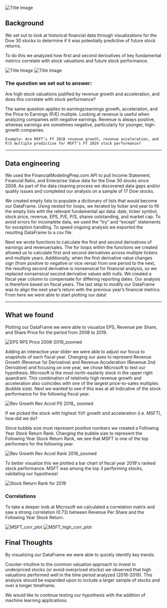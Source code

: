 

![Title Image](Plots/Image1.jpg)

## Background

We set out to look at historical financial data through visualizations for the Dow 30 stocks to determine if it was potentially predictive of future stock returns.

To do this we analyzed how first and second derivatives of key fundamental metrics correlate with stock valuations and future stock performance.

![Title Image](Plots/Image2.jpg)
![Title Image](Plots/Image3.jpg)
### The question we set out to answer:

Are high stock valuations justified by revenue growth and acceleration, and does this correlate with stock performance?

The same question applies to earnings/earnings growth, acceleration, and the Price to Earnings (P/E) multiple. Looking at revenue is useful when analyzing companies with negative earnings. Revenue is always positive, whereas earnings are sometimes negative, particularly for younger, high-growth companies.

```
Example: Are MSFT’s FY 2018 revenue growth, revenue acceleration, and P/S multiple predictive for MSFT’s FY 2019 stock performance?
```
---

## Data engineering

We used the FinancialModelingPrep.com API to pull Income Statement, Financial Ratio, and Enterprise Value data for the Dow 30 stocks since 2008. As part of the data cleaning process we discovered data gaps and/or quality issues and completed our analysis on a sample of 17 Dow stocks.

We created empty lists to populate a dictionary of lists that would become our DataFrame. Using nested for loops, we iterated by ticker and year to fill the empty lists with the relevant fundamental api data: date, ticker symbol, stock price, revenue, EPS, P/E, P/S, shares outstanding, and market cap. To avoid errors for incomplete data, we used the “try” and “except” statements for exception handling. To speed ongoing analysis we exported the resulting DataFrame to a csv file. 

Next we wrote functions to calculate the first and second derivatives of earnings and revenue/sales. The for loops within the functions we created allowed us to calculate first and second derivatives across multiple tickers and multiple years. Additionally, when the first derivative value changes sign (from positive to negative or vice versa) from one period to the next, the resulting second derivative is nonsensical for financial analysis, so we replaced nonsensical second derivative values with nulls. We created a fiscal year column to compensate for differing reporting dates. Our analysis is therefore based on fiscal years. The last step to modify our DataFrame was to align the next year’s return with the previous year’s financial metrics. From here we were able to start plotting our data!

---

## What we found

Plotting our DataFrame we were able to visualize EPS, Revenue per Share, and Share Price for the period from 2008 to 2019.  

![EPS RPS Price 2008-2019_zoomed](Plots/EPS_RPS_Price_2008-2019_zoomed.png)

Adding an interactive year slider we were able to adjust our focus to snapshots of each fiscal year. Changing our axes to represent Revenue Growth (Revenue 1st Derivative) and Revenue Acceleration (Revenue 2nd Derivative) and focusing on one year, we chose Microsoft to test our hypothesis. Microsoft is the most north-easterly stock in the upper right quandrant. This combination of relatively high revenue growth and acceleration also coincides with one of the largest price-to-sales multiples (bubble size). Next we wanted to see if this was at all indicative of the stock performance for the following fiscal year.

![Rev Growth Rev Accel PS 2018_ zoomed](Plots/Rev_Growth_Rev_Accel_PS_2018_zoomed.png)

If we picked the stock with highest YoY growth and acceleration (i.e. MSFT), how did we do?

Since bubble size must represent positive numbers we created a Following Year Stock Return Rank. Changing the bubble size to represent the Following Year Stock Return Rank, we see that MSFT is one of the top performers for the following year. 

![Rev Growth Rev Accel Rank 2018_zoomed](Plots/Rev_Growth_Rev_Accel_Rank_2018_zoomed.png)

To better visualize this we plotted a bar chart of fiscal year 2019's ranked stock performance. MSFT was among the top 3 performing stocks, validating our hypothesis!

![Stock Return Rank for 2019](Plots/Stock_Return_Rank_for_2019.png)

### Correlations

To take a deeper look at Microsoft we calculated a correlation matrix and saw a strong correlation (0.73) between Revenue Per Share and the Following Year Stock Return. 

![MSFT_corr_plot](Plots/Corr1.png)
![MSFT_high_corr_plot](Plots/Corr2.png)

## Final Thoughts

By visualizing our DataFrame we were able to quickly identify key trends.

Counter-intuitive to the common valuation approach to invest in underpriced stocks (or avoid overpriced stocks) we observed that high valuations performed well in the time period analyzed (2018-2019). This analysis should be expanded upon to include a larger sample of stocks and over a longer timeframe.

We would like to continue testing our hypothesis with the addition of machine learning applications. 


